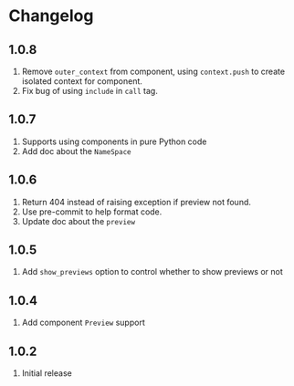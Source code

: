 # Changelog

## 1.0.8

1. Remove `outer_context` from component, using `context.push` to create isolated context for component.
2. Fix bug of using `include` in `call` tag.

## 1.0.7

1. Supports using components in pure Python code
2. Add doc about the `NameSpace`

## 1.0.6

1. Return 404 instead of raising exception if preview not found.
2. Use pre-commit to help format code.
3. Update doc about the `preview`

## 1.0.5

1. Add `show_previews` option to control whether to show previews or not

## 1.0.4

1. Add component `Preview` support

## 1.0.2

1. Initial release
